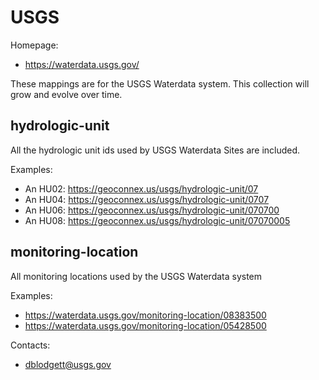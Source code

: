 USGS
===

Homepage:
* https://waterdata.usgs.gov/

These mappings are for the USGS Waterdata system. This collection will grow and evolve over time.

## hydrologic-unit

All the hydrologic unit ids used by USGS Waterdata Sites are included.

Examples:
* An HU02: https://geoconnex.us/usgs/hydrologic-unit/07
* An HU04: https://geoconnex.us/usgs/hydrologic-unit/0707
* An HU06: https://geoconnex.us/usgs/hydrologic-unit/070700
* An HU08: https://geoconnex.us/usgs/hydrologic-unit/07070005

## monitoring-location

All monitoring locations used by the USGS Waterdata system

Examples:
* https://waterdata.usgs.gov/monitoring-location/08383500
* https://waterdata.usgs.gov/monitoring-location/05428500

Contacts:
* <dblodgett@usgs.gov>
